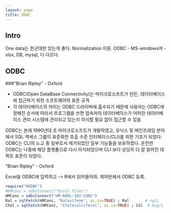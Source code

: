 ```yaml
---
layout: page
title: ODBC
---
```



## Intro
One data는 한군데만 있는게 좋다. Normalization 이론.
ODBC - MS-windows꺼 - xlsx, DB, mysql, 다 다르다.

## ODBC
###"Brian Ripley" - Oxford

* ODBC(Open DataBase Connectivity)는 마이크로소프트가 만든, 데이터베이스에 접근하기 위한 소프트웨어의 표준 규격
* 각 데이터베이스의 차이는 ODBC 드라이버에 흡수되기 때문에 사용자는 ODBC에 정해진 순서에 따라서 프로그램을 쓰면 접속처의 데이터베이스가 어떠한 데이터베이스 관리 시스템에 관리되고 있는지 의식할 필요 없이 접근할 수 있음

ODBC는 본래 1990년대 초 마이크로소프트가 개발하였고, 유닉스 및 메인프레임 분야에서 SQL 액세스 그룹이 표준화한 호출 수준 인터페이스(CLI)를 위한 기초가 되었다. ODBC는 CLI의 노고 중 일부로서 제거되었던 일부 기능들을 보유하였다. 온전한 ODBC는 나중에 해당 플랫폼으로 다시 이식되었으며 CLI 보다 상당히 더 잘 알려진 데 팍토 표준이 되었다.

"Brian Ripley" - Oxford

Excel을 ODBC에 입력하고 -> R에서 읽어들어와.
제어판에서 ODBC 등록.

```r
require("RODBC")
#HMConc = odbcConnect("Excel Files")
HMConc = odbcConnect("HM-RAOL-102-CONC")
Ral = sqlFetch(HMConc, "Raloxifene", as.is=TRUE) ; Ral       # ng/L
Chol = sqlFetch(HMConc, "Cholecalciferol", as.is=TRUE) ; Col  # mcg/L
```

